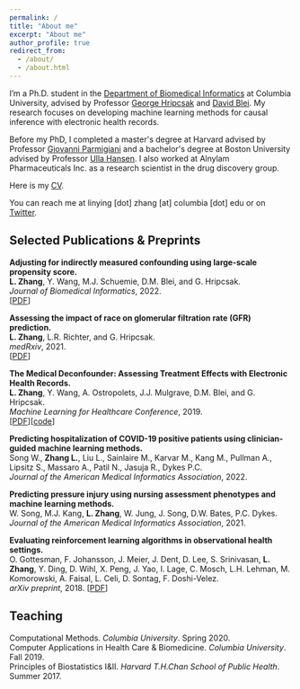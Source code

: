 ```yaml
---
permalink: /
title: "About me"
excerpt: "About me"
author_profile: true
redirect_from: 
  - /about/
  - /about.html
---
```

I’m a Ph.D. student in the [Department of Biomedical Informatics](https://www.dbmi.columbia.edu) at Columbia University, advised by Professor [George Hripcsak](http://people.dbmi.columbia.edu/hripcsak/) and [David Blei](http://www.cs.columbia.edu/~blei/). My research focuses on developing machine learning methods for causal inference with electronic health records. 

Before my PhD, I completed a master's degree at Harvard advised by Professor [Giovanni Parmigiani](https://scholar.harvard.edu/parmigiani) and a bachelor's degree at Boston University advised by Professor [Ulla Hansen](https://www.bu.edu/biology/people/profiles/ulla-hansen/). I also worked at Alnylam Pharmaceuticals Inc. as a research scientist in the drug discovery group. 

Here is my [CV](https://linyingzhang.com/files/CV_linyingzhang.pdf).

You can reach me at linying [dot] zhang [at] columbia [dot] edu or on [Twitter](https://twitter.com/Z_Linying). 


Selected Publications & Preprints
------
**Adjusting for indirectly measured confounding using large-scale propensity score.**<br>
**L. Zhang**, Y. Wang, M.J. Schuemie, D.M. Blei, and G. Hripcsak.<br>
*Journal of Biomedical Informatics*, 2022.  
[[PDF](https://arxiv.org/pdf/2110.12235.pdf)]

**Assessing the impact of race on glomerular filtration rate (GFR) prediction.**<br>
**L. Zhang**, L.R. Richter, and G. Hripcsak.<br>
*medRxiv*, 2021.  
[[PDF](https://www.medrxiv.org/content/medrxiv/early/2021/10/26/2021.10.26.21265423.full.pdf)]

**The Medical Deconfounder: Assessing Treatment Effects with Electronic Health Records.**<br>
**L. Zhang**, Y. Wang, A. Ostropolets, J.J. Mulgrave, D.M. Blei, and G. Hripcsak.<br>
*Machine Learning for Healthcare Conference*, 2019.  
[[PDF](http://proceedings.mlr.press/v106/zhang19a/zhang19a.pdf)][[code](https://github.com/zhangly811/Medical_deconfounder_simulation)]

**Predicting hospitalization of COVID-19 positive patients using clinician-guided machine learning methods.**<br>
Song W., **Zhang L.**, Liu L., Sainlaire M., Karvar M., Kang M., Pullman A., Lipsitz S., Massaro A., Patil N., Jasuja R., Dykes P.C. <br>
*Journal of the American Medical Informatics Association*, 2022.

**Predicting pressure injury using nursing assessment phenotypes and machine learning methods.**<br>
W. Song, M.J. Kang, **L. Zhang**, W. Jung, J. Song, D.W. Bates, P.C. Dykes.<br>
*Journal of the American Medical Informatics Association*, 2021.

**Evaluating reinforcement learning algorithms in observational health settings.**<br>
O. Gottesman, F. Johansson, J. Meier, J. Dent, D. Lee, S. Srinivasan, **L. Zhang**, Y. Ding, D. Wihl, X. Peng, J. Yao, I. Lage, C. Mosch, L.H. Lehman, M. Komorowski, A. Faisal, L. Celi, D. Sontag, F. Doshi-Velez.<br>
*arXiv preprint*, 2018.
[[PDF](https://arxiv.org/pdf/1805.12298.pdf)]

Teaching
------
Computational Methods. *Columbia University*. Spring 2020.<br>
Computer Applications in Health Care & Biomedicine. *Columbia University*. Fall 2019.<br>
Principles of Biostatistics I&II. *Harvard T.H.Chan School of Public Health*. Summer 2017.
